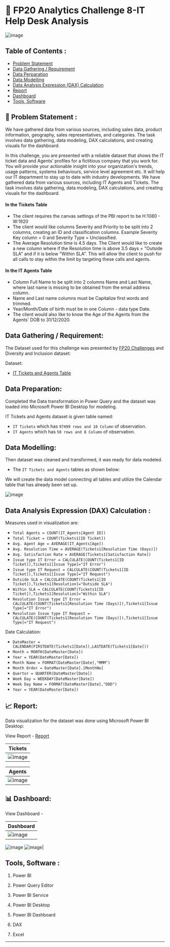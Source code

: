 # :ticket: FP20 Analytics Challenge 8-IT Help Desk Analysis

![image](https://github.com/yogeshkasar778/FP20_Analytics_Challenge_8-IT_Help_Desk_Analysis/assets/118357991/4643fa9c-9025-40df-9ffc-af36e8981c31)

## Table of Contents :

- [Problem Statement](https://github.com/yogeshkasar778/FP20_Analytics_Challenge_8-IT_Help_Desk_Analysis/edit/main/README.md#dart-problem-statement-)
- [Data Gathering / Requirement](https://github.com/yogeshkasar778/FP20_Analytics_Challenge_8-IT_Help_Desk_Analysis/edit/main/README.md#data-gathering--requirement)
- [Data Perparation](https://github.com/yogeshkasar778/FP20_Analytics_Challenge_8-IT_Help_Desk_Analysis/edit/main/README.md#data-preparation)
- [Data Modelling](https://github.com/yogeshkasar778/FP20_Analytics_Challenge_8-IT_Help_Desk_Analysis/edit/main/README.md#data-modelling)
- [Data Analysis Expression (DAX) Calculation ](https://github.com/yogeshkasar778/FP20_Analytics_Challenge_8-IT_Help_Desk_Analysis/edit/main/README.md#data-analysis-expression-dax-calculation-)
- [Report](https://github.com/yogeshkasar778/FP20_Analytics_Challenge_8-IT_Help_Desk_Analysis/edit/main/README.md#chart_with_upwards_trend-report)
- [Dashboard](https://github.com/yogeshkasar778/FP20_Analytics_Challenge_8-IT_Help_Desk_Analysis/edit/main/README.md#bar_chart-dashboard)
- [Tools, Software](https://github.com/yogeshkasar778/FP20_Analytics_Challenge_8-IT_Help_Desk_Analysis/edit/main/README.md#tools-software-)

## :dart: Problem Statement :

We have gathered data from various sources, including sales data, product information, geography, sales representatives, and categories. The task involves data gathering, data modeling, DAX calculations, 
and creating visuals for the dashboard.

In this challenge, you are presented with a reliable dataset that shows the IT ticket data and Agents’ profiles for a fictitious company that you work for. 
You will provide your actionable insight into your organization's trends, usage patterns, systems behaviours, service level agreement etc. 
It will help our IT department to stay up to date with industry developments. We have gathered data from various sources, including IT Agents and Tickets. The task involves data gathering, data modeling, DAX calculations, 
and creating visuals for the dashboard.

#### In the Tickets Table

- The client requires the canvas settings of the PBI report to be H:1080 - W:1920
- The client would like columns Severity and Priority to be split into 2 columns, creating an ID and classification columns. Example Severity Key column = 0 and Severity Type = Unclassified.
- The Average Resolution time is 4.5 days. The Client would like to create a new column where if the Resolution time is above 3.5 days = "Outside SLA" and if it is below "Within SLA". This will allow the client to push for all calls to stay within the limit by targeting these calls and agents.
  
#### In the IT Agents Table

 - Column Full Name to be split into 2 columns Name and Last Name, where last name is missing to be obtained from the email address column.
 - Name and Last name columns must be Capitalize first words and trimmed.
 - Year/Month/Date of birth must be in one Column - data type Date.
 - The client would also like to know the Age of the Agents from the Agents' DOB 
to 31/12/2020.
    
## Data Gathering / Requirement:
The Dataset used for this challenge was presented by [FP20 Challenges](https://fp20analytics.com/challenges) and Diversity and Inclusion dataset:

Dataset: 
 - [IT Tickets and Agents Table](https://github.com/yogeshkasar778/FP20_Analytics_Challenge_8-IT_Help_Desk_Analysis/blob/main/IT%20Tickets%20Analysis.xlsx)

## Data Preparation:
Completed the Data transformation in Power Query and the dataset was loaded into Microsoft Power BI Desktop for modeling.

IT Tickets and Agents dataset is given table named:

- `IT Tickets` which has `97499 rows and 10 Column` of observation.
- `IT Agents` which has `50 rows and 8 Column` of observation.

## Data Modelling:
Then dataset was cleaned and transformed, it was ready for data modeled.

- The `IT Tickets and Agents` tables as shown below:

We will create the data model connecting all tables and utilize the Calendar table that has already been set up.

![image](https://github.com/yogeshkasar778/FP20_Analytics_Challenge_8-IT_Help_Desk_Analysis/assets/118357991/e2f9a5b0-7052-4ce9-84c4-eb79695c9290)

## Data Analysis Expression (DAX) Calculation :
Measures used in visualization are:

  - `Total Agents = COUNT(IT_Agents[Agent ID])`
  - `Total Ticket = COUNT(Tickets1[ID Ticket])`
  - `Avg. Agent Age = AVERAGE(IT_Agents[Age])`
  - `Avg. Resolution Time = AVERAGE(Tickets1[Resolution Time (Days)])`
  - `Avg. Satisfaction Rate = AVERAGE(Tickets1[Satisfaction Rate])`
  - `Issue type IT Error = CALCULATE(COUNT(Tickets1[ID Ticket]),Tickets1[Issue Type]="IT Error")`
  - `Issue type IT Request = CALCULATE(COUNT(Tickets1[ID Ticket]),Tickets1[Issue Type]="IT Request")`
  - `Outside SLA = CALCULATE(COUNT(Tickets1[ID Ticket]),Tickets1[Resolution]="Outside SLA")`
  - `Within SLA = CALCULATE(COUNT(Tickets1[ID Ticket]),Tickets1[Resolution]="Within SLA")`
  - `Resolution Issue type IT Error = CALCULATE(COUNT(Tickets1[Resolution Time (Days)]),Tickets1[Issue Type]="IT Error")`
  - `Resolution Issue type IT Request = CALCULATE(COUNT(Tickets1[Resolution Time (Days)]),Tickets1[Issue Type]="IT Request")`

Date Calculation:

  - `DateMaster = CALENDAR(FIRSTDATE(Tickets1[Date]),LASTDATE(Tickets1[Date]))`
  - `Month = MONTH(DateMaster[Date])`
  - `Year = YEAR(DateMaster[Date])`
  - `Month Name = FORMAT(DateMaster[Date],"MMM")`
  - `Month Order = DateMaster[Date].[MonthNo]`
  - `Quertor = QUARTER(DateMaster[Date])`
  - `Week Day = WEEKDAY(DateMaster[Date])`
  - `Week Day Name = FORMAT(DateMaster[Date],"DDD")`
  - `Year = YEAR(DateMaster[Date])`

## :chart_with_upwards_trend: Report:
Data visualization for the dataset was done using Microsoft Power BI Desktop:

View Report - [Report](https://app.powerbi.com/links/NZvsjlKN3L?ctid=b9cd496c-35ed-4f56-9942-e91f9a3d8d48&pbi_source=linkShare)

|    Tickets      |
| --------------- |
|![image](https://github.com/yogeshkasar778/FP20_Analytics_Challenge_8-IT_Help_Desk_Analysis/assets/118357991/0fde3909-3319-44c2-b80b-c7205478020c)|

|    Agents      |
| --------------- |
|![image](https://github.com/yogeshkasar778/FP20_Analytics_Challenge_8-IT_Help_Desk_Analysis/assets/118357991/7cf79a5f-d207-4d02-8146-f56287b7835a)|

## :bar_chart: Dashboard:

View Dashboard - 

|    Dashboard    |
| --------------- |
|![image](https://github.com/yogeshkasar778/FP20_Analytics_Challenge_8-IT_Help_Desk_Analysis/assets/118357991/6a307403-44d4-48b4-aff9-432531bfb714)
![image](https://github.com/yogeshkasar778/FP20_Analytics_Challenge_8-IT_Help_Desk_Analysis/assets/118357991/ef55057a-ac31-42a3-a4e6-925a7ef0e111)
![image](https://github.com/yogeshkasar778/FP20_Analytics_Challenge_8-IT_Help_Desk_Analysis/assets/118357991/5e1f4fd5-6754-4b4b-bdd6-347ecbd85b31)|


## Tools, Software :

1. Power BI

2. Power Query Editor

3. Power BI Service

4. Power BI Desktop

5. Power BI Dashboard
   
6. DAX

7. Excel

***
